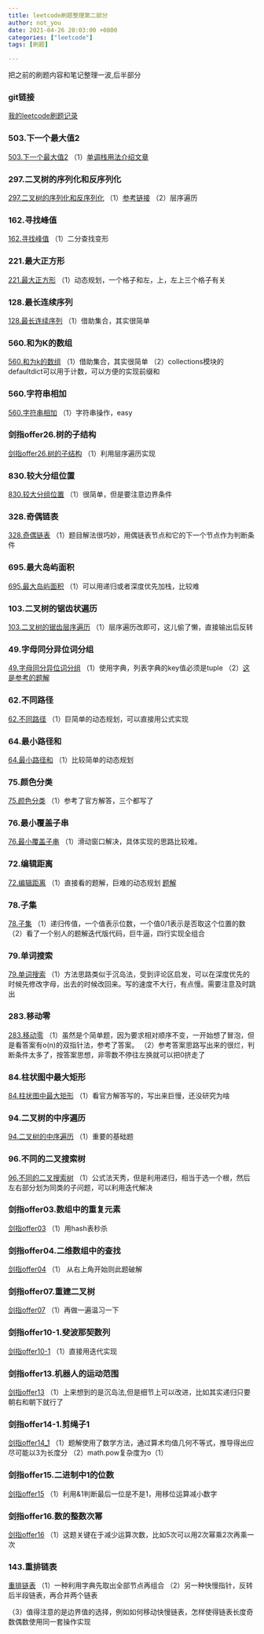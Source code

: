 ```yaml
---
title: leetcode刷题整理第二部分
author: not_you
date: 2021-04-26 20:03:00 +0800
categories: ["leetcode"]
tags: [刷题]

---
```


把之前的刷题内容和笔记整理一波,后半部分

### git链接

[我的leetcode刷题记录](https://github.com/hubing1791/my_leetcode)

### 503.下一个最大值2

[503.下一个最大值2](https://leetcode-cn.com/problems/next-greater-element-ii/)
（1）[单调栈用法介绍文章](https://leetcode-cn.com/problems/next-greater-element-i/solution/dan-diao-zhan-jie-jue-next-greater-number-yi-lei-w/)

### 297.二叉树的序列化和反序列化

[297.二叉树的序列化和反序列化](https://leetcode-cn.com/problems/serialize-and-deserialize-binary-tree/)
（1）[参考链接](https://leetcode-cn.com/problems/serialize-and-deserialize-binary-tree/solution/python-jie-zhu-dui-lie-ji-chu-xie-fa-by-zedong/)
（2）层序遍历

### 162.寻找峰值

[162.寻找峰值](https://leetcode-cn.com/problems/find-peak-element/)
（1）二分查找变形

### 221.最大正方形

[221.最大正方形](https://leetcode-cn.com/problems/maximal-square/)
（1）动态规划，一个格子和左，上，左上三个格子有关

### 128.最长连续序列

[128.最长连续序列](https://leetcode-cn.com/problems/longest-consecutive-sequence/)
（1）借助集合，其实很简单

### 560.和为K的数组

[560.和为k的数组](https://leetcode-cn.com/problems/subarray-sum-equals-k/)
（1）借助集合，其实很简单
（2）collections模块的defaultdict可以用于计数，可以方便的实现前缀和

### 560.字符串相加

[560.字符串相加](https://leetcode-cn.com/problems/add-strings/)
（1）字符串操作，easy

### 剑指offer26.树的子结构

[剑指offer26.树的子结构](https://leetcode-cn.com/problems/shu-de-zi-jie-gou-lcof/)
（1）利用层序遍历实现

### 830.较大分组位置

[830.较大分组位置](https://leetcode-cn.com/problems/positions-of-large-groups/)
（1）很简单，但是要注意边界条件

### 328.奇偶链表

[328.奇偶链表](https://leetcode-cn.com/problems/odd-even-linked-list/)
（1）题目解法很巧妙，用偶链表节点和它的下一个节点作为判断条件

### 695.最大岛屿面积

[695.最大岛屿面积](https://leetcode-cn.com/problems/max-area-of-island/)
（1）可以用递归或者深度优先加栈，比较难

### 103.二叉树的锯齿状遍历

[103.二叉树的锯齿层序遍历](https://leetcode-cn.com/problems/binary-tree-zigzag-level-order-traversal/)
（1）层序遍历改即可，这儿偷了懒，直接输出后反转

### 49.字母同分异位词分组

[49.字母同分异位词分组](https://leetcode-cn.com/problems/group-anagrams/)
（1）使用字典，列表字典的key值必须是tuple
（2）[这是参考的题解](https://leetcode-cn.com/problems/group-anagrams/solution/zi-mu-yi-wei-ci-fen-zu-by-leetcode-solut-gyoc/)

### 62.不同路径

[62.不同路径](https://leetcode-cn.com/problems/unique-paths/)
（1）巨简单的动态规划，可以直接用公式实现 

### 64.最小路径和

[64.最小路径和](https://leetcode-cn.com/problems/minimum-path-sum/)
（1）比较简单的动态规划

### 75.颜色分类

[75.颜色分类](https://leetcode-cn.com/problems/sort-colors/)
（1）参考了官方解答，三个都写了

### 76.最小覆盖子串

[76.最小覆盖子串](https://leetcode-cn.com/problems/minimum-window-substring/)
（1）滑动窗口解决，具体实现的思路比较难。

### 72.编辑距离

[72.编辑距离](https://leetcode-cn.com/problems/minimum-window-substring/)
（1）直接看的题解，巨难的动态规划 [题解](https://leetcode-cn.com/problems/edit-distance/solution/bian-ji-ju-chi-by-leetcode-solution/) 

### 78.子集

[78.子集](https://leetcode-cn.com/problems/subsets/)
（1）递归传值，一个值表示位数，一个值0/1表示是否取这个位置的数
（2）看了一个别人的题解迭代版代码，巨牛逼，四行实现全组合

### 79.单词搜索

[79.单词搜索](https://leetcode-cn.com/problems/word-search/)
（1）方法思路类似于沉岛法，受到评论区启发，可以在深度优先的时候先修改字母，出去的时候改回来。写的速度不大行，有点慢。需要注意及时跳出

### 283.移动零

[283.移动零](https://leetcode-cn.com/problems/move-zeroes/)
（1）虽然是个简单题，因为要求相对顺序不变，一开始想了冒泡，但是看答案有o(n)的双指针法，参考了答案。
（2）参考答案思路写出来的很烂，判断条件太多了，按答案思想，非零数不停往左换就可以把0挤走了

### 84.柱状图中最大矩形

[84.柱状图中最大矩形](https://leetcode-cn.com/problems/largest-rectangle-in-histogram)
（1）看官方解答写的，写出来巨慢，还没研究为啥 

### 94.二叉树的中序遍历

[94.二叉树的中序遍历](https://leetcode-cn.com/problems/binary-tree-inorder-traversal/)
（1）重要的基础题

### 96.不同的二叉搜索树

[96.不同的二叉搜索树](https://leetcode-cn.com/problems/unique-binary-search-trees/)
（1）公式法天秀，但是利用递归，相当于选一个根，然后左右部分划为同类的子问题，可以利用迭代解决

### 剑指offer03.数组中的重复元素

[剑指offer03](https://leetcode-cn.com/problems/shu-zu-zhong-zhong-fu-de-shu-zi-lcof/)
（1）用hash表秒杀 

### 剑指offer04.二维数组中的查找

[剑指offer04](https://leetcode-cn.com/problems/er-wei-shu-zu-zhong-de-cha-zhao-lcof/)
（1） 从右上角开始则此题破解 

### 剑指offer07.重建二叉树

[剑指offer07](https://leetcode-cn.com/problems/zhong-jian-er-cha-shu-lcof/)
（1）再做一遍温习一下 

### 剑指offer10-1.斐波那契数列

[剑指offer10-1](https://leetcode-cn.com/problems/fei-bo-na-qi-shu-lie-lcof/)
（1）直接用迭代实现 

### 剑指offer13.机器人的运动范围

[剑指offer13](https://leetcode-cn.com/problems/ji-qi-ren-de-yun-dong-fan-wei-lcof/)
（1）上来想到的是沉岛法,但是细节上可以改进，比如其实递归只要朝右和朝下就行了

### 剑指offer14-1.剪绳子1

[剑指offer14_1](https://leetcode-cn.com/problems/jian-sheng-zi-lcof/)
（1）题解使用了数学方法，通过算术均值几何不等式，推导得出应尽可能以3为长度分
（2）math.pow复杂度为o（1）

### 剑指offer15.二进制中1的位数

[剑指offer15](https://leetcode-cn.com/problems/er-jin-zhi-zhong-1de-ge-shu-lcof/)
（1）利用&1判断最后一位是不是1，用移位运算减小数字

### 剑指offer16.数的整数次幂

[剑指offer16](https://leetcode-cn.com/problems/shu-zhi-de-zheng-shu-ci-fang-lcof/)
（1）这题关键在于减少运算次数，比如5次可以用2次幂乘2次再乘一次

### 143.重排链表

[重排链表](https://leetcode-cn.com/problems/reorder-list/)
（1）一种利用字典先取出全部节点再组合
（2）另一种快慢指针，反转后半段链表，再合并两个链表

（3）值得注意的是边界值的选择，例如如何移动快慢链表，怎样使得链表长度奇数偶数使用同一套操作实现